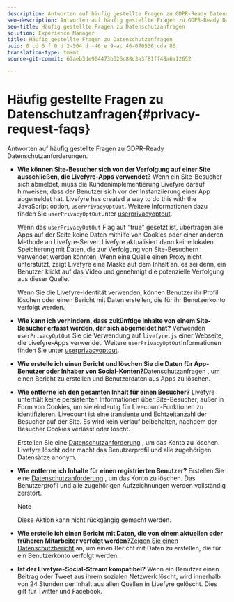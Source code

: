 ```yaml
---
description: Antworten auf häufig gestellte Fragen zu GDPR-Ready Datenschutzanforderungen.
seo-description: Antworten auf häufig gestellte Fragen zu GDPR-Ready Datenschutzanforderungen.
seo-title: Häufig gestellte Fragen zu Datenschutzanfragen
solution: Experience Manager
title: Häufig gestellte Fragen zu Datenschutzanfragen
uuid: 0 cd 6 f 0 d 2-504 d -46 e 9-ac 46-070536 cda 86
translation-type: tm+mt
source-git-commit: 67aeb3de964473b326c88c3a3f81ff48a6a12652

---
```



# Häufig gestellte Fragen zu Datenschutzanfragen{#privacy-request-faqs}

Antworten auf häufig gestellte Fragen zu GDPR-Ready Datenschutzanforderungen.

* **Wie können Site-Besucher sich von der Verfolgung auf einer Site ausschließen, die Livefyre-Apps verwendet?** Wenn ein Site-Besucher sich abmeldet, muss die Kundenimplementierung Livefyre darauf hinweisen, dass der Benutzer sich vor der Instanziierung einer App abgemeldet hat. Livefyre has created a way to do this with the JavaScript option, `userPrivacyOptOut`. Weitere Informationen dazu finden Sie `userPrivacyOptOut`unter [userprivacyoptout](/help/using/c-settings-other/c-gdpr-compliance/c-userprivacyoptout.md).

   Wenn das `userPrivacyOptOut` Flag auf &quot;true&quot; gesetzt ist, übertragen alle Apps auf der Seite keine Daten mithilfe von Cookies oder einer anderen Methode an Livefyre-Server. Livefyre aktualisiert dann keine lokalen Speicherung mit Daten, die zur Verfolgung von Site-Besuchern verwendet werden könnten. Wenn eine Quelle einen Proxy nicht unterstützt, zeigt Livefyre eine Maske auf dem Inhalt an, es sei denn, ein Benutzer klickt auf das Video und genehmigt die potenzielle Verfolgung aus dieser Quelle.

   Wenn Sie die Livefyre-Identität verwenden, können Benutzer ihr Profil löschen oder einen Bericht mit Daten erstellen, die für ihr Benutzerkonto verfolgt werden.

* **Wie kann ich verhindern, dass zukünftige Inhalte von einem Site-Besucher erfasst werden, der sich abgemeldet hat?** Verwenden `userPrivacyOptOut` Sie die Verwendung auf `livefyre.js` einer Webseite, die Livefyre-Apps verwendet. Weitere `userPrivacyOptOut`Informationen finden Sie unter [userprivacyoptout](/help/using/c-settings-other/c-gdpr-compliance/c-userprivacyoptout.md).

* **Wie erstelle ich einen Bericht und löschen Sie die Daten für App-Benutzer oder Inhaber von Social-Konten?**[Datenschutzanfragen](../../c-settings-other/c-gdpr-compliance/c-privacy-requests.md#c_privacy_requests) , um einen Bericht zu erstellen und Benutzerdaten aus Apps zu löschen.

* **Wie entferne ich den gesamten Inhalt für einen Besucher?** Livefyre unterhält keine persistenten Informationen über Site-Besucher, außer in Form von Cookies, um sie eindeutig für Livecount-Funktionen zu identifizieren. Livecount ist eine transiente und Echtzeitanzahl der Besucher auf der Site. Es wird kein Verlauf beibehalten, nachdem der Besucher Cookies verlässt oder löscht.

   Erstellen Sie eine [Datenschutzanforderung](../../c-settings-other/c-gdpr-compliance/c-privacy-requests.md#c_privacy_requests) , um das Konto zu löschen. Livefyre löscht oder macht das Benutzerprofil und alle zugehörigen Datensätze anonym.

* **Wie entferne ich Inhalte für einen registrierten Benutzer?** Erstellen Sie eine [Datenschutzanforderung](../../c-settings-other/c-gdpr-compliance/c-privacy-requests.md#c_privacy_requests) , um das Konto zu löschen. Das Benutzerprofil und alle zugehörigen Aufzeichnungen werden vollständig zerstört.

   >[!NOTE]
   >
   >Diese Aktion kann nicht rückgängig gemacht werden.

* **Wie erstelle ich einen Bericht mit Daten, die von einem aktuellen oder früheren Mitarbeiter verfolgt werden?**[Zeigen Sie einen Datenschutzbericht](../../c-settings-other/c-gdpr-compliance/c-view-a-privacy-report.md#c_view_a_privacy_report) an, um einen Bericht mit Daten zu erstellen, die für ein Benutzerkonto verfolgt werden.

* **Ist der Livefyre-Social-Stream kompatibel?** Wenn ein Benutzer einen Beitrag oder Tweet aus ihrem sozialen Netzwerk löscht, wird innerhalb von 24 Stunden der Inhalt aus allen Quellen in Livefyre gelöscht. Dies gilt für Twitter und Facebook.

